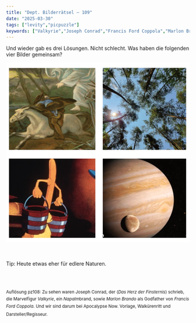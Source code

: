 ```yaml
---
title: "Dept. Bilderrätsel – 109"
date: "2025-03-30"
tags: ["levity","picpuzzle"]
keywords: ["Valkyrie","Joseph Conrad","Francis Ford Coppola","Marlon Brando"]
---
```

Und wieder gab es drei Lösungen. Nicht schlecht. Was haben die folgenden vier Bilder gemeinsam?
 <br/>

<img  src="/assets/img/picpuzzle/picpuzzle109.webp" alt="Bilderrätsel109">

<br/>
<br/>
<br/>

Tip: Heute etwas eher für edlere Naturen.

<br/>
<br/>

<sup>Auflösung pz108: Zu sehen waren Joseph Conrad, der (<i>Das Herz der Finsternis</i>) schrieb, die Marvelfigur <i>Valkyrie</i>, ein <i>Napalm</i>brand, sowie <i>Marlon Brando</i> als Godfather von  <i>Francis Ford Coppola</i>. Und wir sind darum bei Apocalypse Now. Vorlage, Walkürenritt und Darsteller/Regisseur.
<sup>
